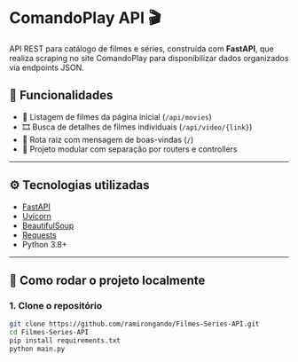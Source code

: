 # ComandoPlay API 🎬

API REST para catálogo de filmes e séries, construída com **FastAPI**, que realiza scraping no site ComandoPlay para disponibilizar dados organizados via endpoints JSON.

## 📌 Funcionalidades

- 🔎 Listagem de filmes da página inicial (`/api/movies`)
- 🎞️ Busca de detalhes de filmes individuais (`/api/video/{link}`)
- 🚀 Rota raiz com mensagem de boas-vindas (`/`)
- 🔧 Projeto modular com separação por routers e controllers

---

## ⚙️ Tecnologias utilizadas

- [FastAPI](https://fastapi.tiangolo.com/)
- [Uvicorn](https://www.uvicorn.org/)
- [BeautifulSoup](https://www.crummy.com/software/BeautifulSoup/)
- [Requests](https://docs.python-requests.org/)
- Python 3.8+

---

## 🚀 Como rodar o projeto localmente

### 1. Clone o repositório

```bash
git clone https://github.com/ramirongando/Filmes-Series-API.git
cd Filmes-Series-API
pip install requirements.txt
python main.py
